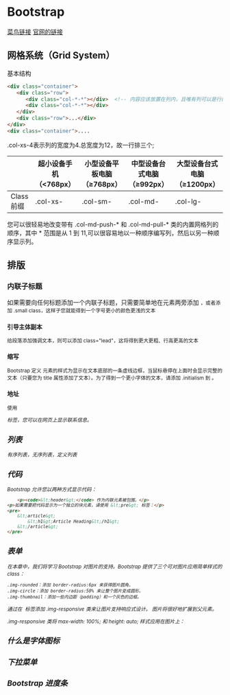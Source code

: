 

# Bootstrap 
[菜鸟链接](https://www.runoob.com/bootstrap/bootstrap-tutorial.html)
[官网的链接](https://v2.bootcss.com/base-css.html#tables)
## 网格系统（Grid System）
 基本结构
```html
<div class="container">
   <div class="row">
      <div class="col-*-*"></div>  <!-- 内容应该放置在列内，且唯有列可以是行的直接子元素。 -->
      <div class="col-*-*"></div>      
   </div>
   <div class="row">...</div>
</div>
<div class="container">....
```
.col-xs-4表示列的宽度为4.总宽度为12，故一行排三个;

|        |	超小设备手机（<768px）| 小型设备平板电脑（≥768px）  | 中型设备台式电脑（≥992px）  | 大型设备台式电脑（≥1200px） |
|  ----  | ----  |----  |----  |----  |
|Class 前缀  | .col-xs- |.col-sm- | .col-md- | .col-lg-|



您可以很轻易地改变带有 .col-md-push-* 和 .col-md-pull-* 类的内置网格列的顺序，其中 * 范围是从 1 到 11,可以很容易地以一种顺序编写列，然后以另一种顺序显示列。

## 排版
### 内联子标题
如果需要向任何标题添加一个内联子标题，只需要简单地在元素两旁添加 <small>，或者添加 .small class，这样子您就能得到一个字号更小的颜色更浅的文本
### 引导主体副本
给段落添加强调文本，则可以添加 class="lead"，这将得到更大更粗、行高更高的文本
### 缩写
Bootstrap 定义 <abbr> 元素的样式为显示在文本底部的一条虚线边框，当鼠标悬停在上面时会显示完整的文本（只要您为 <abbr> title 属性添加了文本）。为了得到一个更小字体的文本，请添加 .initialism 到 <abbr>。
### 地址
使用 <address> 标签，您可以在网页上显示联系信息。
## 列表
有序列表，无序列表，定义列表
## 代码
Bootstrap 允许您以两种方式显示代码：
```html
	<p><code>&lt;header&gt;</code> 作为内联元素被包围。</p>
<p>如果需要把代码显示为一个独立的块元素，请使用 &lt;pre&gt; 标签：</p>
<pre>
    &lt;article&gt;
        &lt;h1&gt;Article Heading&lt;/h1&gt;
    &lt;/article&gt;
</pre>
```
## 表单
在本章中，我们将学习 Bootstrap 对图片的支持。Bootstrap 提供了三个可对图片应用简单样式的 class：
```
.img-rounded：添加 border-radius:6px 来获得图片圆角。
.img-circle：添加 border-radius:50% 来让整个图片变成圆形。
.img-thumbnail：添加一些内边距（padding）和一个灰色的边框。
```
通过在 <img> 标签添加 .img-responsive 类来让图片支持响应式设计。 图片将很好地扩展到父元素。

.img-responsive 类将 max-width: 100%; 和 height: auto; 样式应用在图片上：

## 什么是字体图标

## 下拉菜单

## Bootstrap 进度条